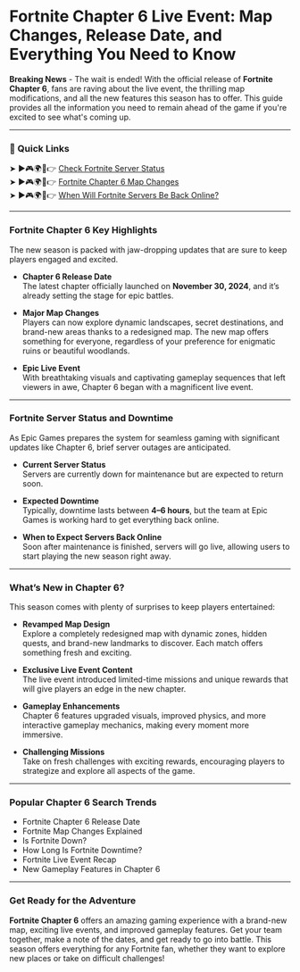 # Fortnite Chapter 6 Live Event: Map Changes, Release Date, and Everything You Need to Know  

**Breaking News** - The wait is ended! With the official release of **Fortnite Chapter 6**, fans are raving about the live event, the thrilling map modifications, and all the new features this season has to offer. This guide provides all the information you need to remain ahead of the game if you're excited to see what's coming up. 
 

---  

### 🔗 Quick Links  

➤ ►🎮🌍📱👉 [Check Fortnite Server Status](https://d2hhelp.online/fortnite-chapter/)  
➤ ►🎮🌍📱👉 [Fortnite Chapter 6 Map Changes](https://d2hhelp.online/fortnite-chapter/)  
➤ ►🎮🌍📱👉 [When Will Fortnite Servers Be Back Online?](https://d2hhelp.online/fortnite-chapter/)  

---  

### Fortnite Chapter 6 Key Highlights  

The new season is packed with jaw-dropping updates that are sure to keep players engaged and excited.  

- **Chapter 6 Release Date**  
  The latest chapter officially launched on **November 30, 2024**, and it’s already setting the stage for epic battles.  

- **Major Map Changes**  
  Players can now explore dynamic landscapes, secret destinations, and brand-new areas thanks to a redesigned map. The new map offers something for everyone, regardless of your preference for enigmatic ruins or beautiful woodlands.  

- **Epic Live Event**  
 With breathtaking visuals and captivating gameplay sequences that left viewers in awe, Chapter 6 began with a magnificent live event. 
 

---  

### Fortnite Server Status and Downtime  

As Epic Games prepares the system for seamless gaming with significant updates like Chapter 6, brief server outages are anticipated.  

- **Current Server Status**  
  Servers are currently down for maintenance but are expected to return soon.  

- **Expected Downtime**  
  Typically, downtime lasts between **4–6 hours**, but the team at Epic Games is working hard to get everything back online.  

- **When to Expect Servers Back Online**  
  Soon after maintenance is finished, servers will go live, allowing users to start playing the new season right away.  

---  

### What’s New in Chapter 6?  

This season comes with plenty of surprises to keep players entertained:  

- **Revamped Map Design**  
  Explore a completely redesigned map with dynamic zones, hidden quests, and brand-new landmarks to discover. Each match offers something fresh and exciting.  

- **Exclusive Live Event Content**  
  The live event introduced limited-time missions and unique rewards that will give players an edge in the new chapter.  

- **Gameplay Enhancements**  
  Chapter 6 features upgraded visuals, improved physics, and more interactive gameplay mechanics, making every moment more immersive.  

- **Challenging Missions**  
  Take on fresh challenges with exciting rewards, encouraging players to strategize and explore all aspects of the game.  

---  

### Popular Chapter 6 Search Trends  

- Fortnite Chapter 6 Release Date  
- Fortnite Map Changes Explained  
- Is Fortnite Down?  
- How Long Is Fortnite Downtime?  
- Fortnite Live Event Recap  
- New Gameplay Features in Chapter 6  

---  

### Get Ready for the Adventure  

**Fortnite Chapter 6** offers an amazing gaming experience with a brand-new map, exciting live events, and improved gameplay features. Get your team together, make a note of the dates, and get ready to go into battle. This season offers everything for any Fortnite fan, whether they want to explore new places or take on difficult challenges!
